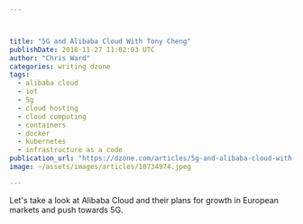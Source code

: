 ```yaml
---



title: "5G and Alibaba Cloud With Tony Cheng"
publishDate: 2018-11-27 11:02:03 UTC
author: "Chris Ward"
categories: writing dzone
tags:
  - alibaba cloud
  - iot
  - 5g
  - cloud hosting
  - cloud computing
  - containers
  - docker
  - kubernetes
  - infrastructure as a code
publication_url: "https://dzone.com/articles/5g-and-alibaba-cloud-with-tony-cheng"
image: ~/assets/images/articles/10734974.jpeg

---
```


Let's take a look at Alibaba Cloud and their plans for growth in European markets and push towards 5G.
